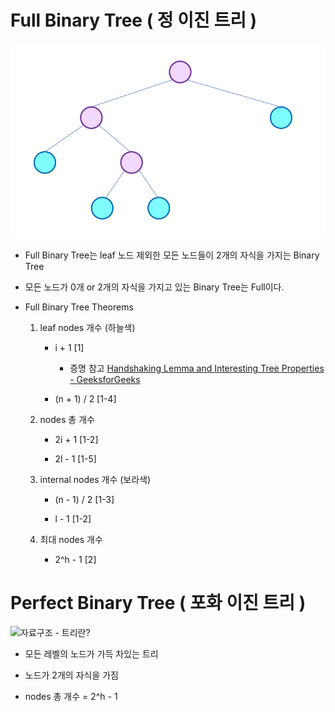 # Full Binary Tree ( 정 이진 트리 )

  <img title="" src="Full%20Binary%20Tree_assets/2022-08-13-22-37-48-image.png" alt="" width="630"> 

* Full Binary Tree는 leaf 노드 제외한 모든 노드들이 2개의 자식을 가지는 Binary Tree

* 모든 노드가 0개 or 2개의 자식을 가지고 있는 Binary Tree는 Full이다.



* Full Binary Tree Theorems
  
  1. leaf nodes 개수 (하늘색)
     
     * i + 1   [1]
       
       * 증명 참고 [Handshaking Lemma and Interesting Tree Properties - GeeksforGeeks](https://www.geeksforgeeks.org/handshaking-lemma-and-interesting-tree-properties/)
     
     * (n + 1) / 2    [1-4]
  
  2. nodes 총 개수  
     
     * 2i + 1   [1-2] 
     
     * 2l - 1    [1-5]
  
  3. internal nodes 개수 (보라색)
     
     * (n - 1) / 2     [1-3]
     
     * l - 1    [1-2]
  
  4. 최대 nodes 개수
     
     * 2^h - 1     [2]





# Perfect Binary Tree ( 포화 이진 트리 )

<img title="" src="https://t1.daumcdn.net/cfile/tistory/2153514657BBF9B428" alt="자료구조 - 트리란?" width="696">



* 모든 레벨의 노드가 가득 차있는 트리

* 노드가 2개의 자식을 가짐

* nodes 총 개수 = 2^h - 1
